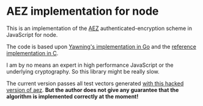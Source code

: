 # AEZ implementation for node

This is an implementation of the [AEZ](http://web.cs.ucdavis.edu/~rogaway/aez/) authenticated-encryption scheme in JavaScript for node.

The code is based upon [Yawning's implementation in Go](https://github.com/Yawning/aez) and the
[reference implementation in C](http://web.cs.ucdavis.edu/~rogaway/aez/code/v5/aez5_software.zip). 

I am by no means an expert in high performance JavaScript or the underlying cryptography. So this library might be really slow.

The current version passes all test vectors generated [with this hacked version of aez](https://github.com/nmathewson/aez_test_vectors).
**But the author does not give any guarantee that the algorithm is implemented correctly at the moment!**